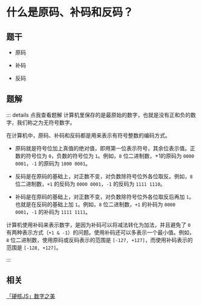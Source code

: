 # 什么是原码、补码和反码？

## 题干

- 原码

- 补码

- 反码

## 题解

::: details 点我查看题解
计算机里保存的是最原始的数字，也就是没有正和负的数字，我们称之为无符号数字。

在计算机中，原码、补码和反码都是用来表示有符号整数的编码方式。

- 原码就是符号位加上真值的绝对值，即用第一位表示符号，其余位表示值。正数的符号位为 `0`，负数的符号位为 `1`。例如，`8` 位二进制数，+1的原码为 `0000 0001`，`-1` 的原码为 `1000 0001`。

- 反码是在原码的基础上，对正数不变，对负数除符号位外各位取反。例如，`8` 位二进制数，`+1` 的反码为 `0000 0001`，`-1` 的反码为 `1111 1110`。

- 补码是在原码的基础上，对正数不变，对负数除符号位外各位取反后再加 `1`。也就是在反码的基础上加 `1`。例如，`8` 位二进制数，`+1` 的补码为 `0000 0001`，`-1` 的补码为 `1111 1111`。

计算机使用补码来表示数字，是因为补码可以将减法转化为加法，并且避免了 `0` 有两种表示方式（`+1 & -1`）的问题。使用补码还可以多表示一个最小值。例如，`8` 位二进制数，使用原码或反码表示的范围是 `[-127, +127]`，而使用补码表示的范围是 `[-128, +127]`。

:::


## 相关

[「硬核JS」数字之美](https://juejin.cn/post/6897949585558208525)